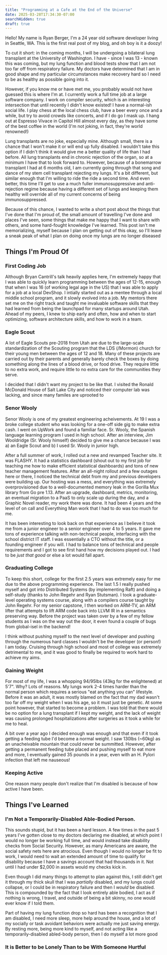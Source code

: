 ```yaml
---
title: "Programming at a Cafe at the End of the Universe"
date: 2025-03-28T17:34:30-07:00
searchHidden: true
draft: true
---
```


Hello! My name is Ryan Berger, I'm a 24 year old software developer living in Seattle, WA. This is the first real post of
my blog, and oh boy is it a doozy!

To cut it short: in the coming months, I will be undergoing a bilateral lung transplant at the University of Washington.
I have - since I was 13 - known this was coming, but my lung function and blood tests show that I am not too far off from
respiratory failure. My doctors have determined that I am in good shape and my particular circumstances make recovery hard
so I need to be as healthy as possible going into it.

However, if you know me or have met me, you probably would not have guessed this is where I'm at. I currently work a full time job
at a large software company. I work on compiler security, which is an interesting intersection that until recently I didn't know
existed! I have a normal-ish social life. I play chess at the local chess club, have a beer every once and a while, but try to avoid
crowds like concerts, and if I do go I mask up. I hang out at Espresso Vivace in Capitol Hill almost every day, as they have some of
the best coffee in the world (I'm not joking, in fact, they're world renowned!)

Lung transplants are no joke, especially mine. Although small, there is a chance that I won't make it or will end up fully disabled.
I wouldn't take this option if I didn't think it would give me a better quality of life than I had before. All lung transplants
end in chronic rejection of the organ, so at a minimum I have that to look forward to. 
However, because of a bonemarrow transplant I had at 6 months old, I am currently going through that song and dance of my stem cell transplant 
rejecting my lungs. It's a bit different, but similar enough that I'm willing to ride the ride a second time. And even better, this time I'll
get to use a much fuller immunosuppressive and anti-rejection regime because having a different set of lungs and keeping them healthy will override
all of my current concerns of being immunosuppressed.

Because of this chance, I wanted to write a short post about the things that I've done that I'm proud of, the small amount of travelling I've done and
places I've seen, some things that make me happy that I want to share with others, and some hard-fought knowledge I've learned. This post isn't me memorializing,
myself because I plan on getting out of this okay, so I'll leave a sneak peak of what I plan on doing once my lungs are no longer diseased

## Things I'm Proud Of

### First Coding Job

Although Bryan Cantrill's talk heavily applies here, I'm extremely happy that I was able to quickly learn programming between the ages of 12-15,
enough that when I was 16 (of working legal age in the US) that I was able to apply for a job at a local DevShop. I intially started out as a mentee
through a local middle school program, and it slowly evolved into a job. My mentors there set me on the right track and taught me invaluable software
skills that they had learned from being the launchpad for many startups around Utah. Ahead of my peers, I knew to ship early and often, how and when
to start optimizing, software architecture skills, and how to work in a team. 

### Eagle Scout

A lot of Eagle Scouts pre-2018 from Utah are due to the large-scale standardization of the Scouting program that the LDS (/Mormon) church for their
young men between the ages of 12 and 18. Many of these projects are carried out by their parents and generally barely check the boxes by doing something
along the lines of a blood drive, or food drive. They require little to no extra work, and require little to no extra care for the communities they serve.

I decided that I didn't want my project to be like that. I visited the Ronald McDonald House of Salt Lake City and noticed their computer lab was lacking,
and since many familes are uprooted to 

### Senor Wooly

Senor Wooly is one of my greatest engineering acheivements. At 19 I was a broke college student who was looking for a one-off side gig to make extra cash.
I went on UpWork and found a familiar face. Sr. Wooly, the Spanish language learning program I used in high school. After an interview, Jim Wooldridge
(Sr. Wooly himself) decided to give me a chance because I was a) an Eagle Scout and b) I used Sr. Wooly in junior high.

After a full summer of work, I rolled out a new and revamped Teacher site. It was FLASHY. It had a statistics dashboard (shout out to my first job for 
teaching me how to make efficient statistical dashboards) and tons of new teacher management features. After an all-night rollout and a few outages here or
there, I noticed the technical debt from my and previous developers were building up. Our hosting was a mess, and everything was extremely overprovisioned
due to a well-documented memory leak in the Gorilla Mux library from Go pre 1.13. After an upgrade, dashboard, metrics, monitoring, an eventual migration
to a PaaS to only scale up during the day, and a Graphic Novel reader, my work there was done. It had been 4 years and the level of on call and Everything
Man work that I had to do was too much for me.

It has been interesting to look back on that experience as I believe it took me from a junior engineer to a senior engineer over 4 to 5 years. It gave me
tons of experience talking with non-technical people, interfacing with the school district IT staff. I was essentially a CTO without the title, or a founding
engineer if you will. I had to balance tons of technical and people requirements and I got to see first hand how my decisions played out. I had to be
_just that good_ or else a lot would fall apart.

### Graduating College

To keep this short, college for the first 2.5 years was extremely easy for me due to the above programming experience. The last 1.5 I really pushed myself
and got into Distributed Systems (by implementing Raft) and doing a self-study (thanks to John Regehr and Ryan Stutsman). 
I took a graduate-level operating systems course, along with a compilers course taught by John Regehr. 
For my senior capstone, I then worked on ARM-TV, an ARM lifter that attempts to lift ARM code back into LLVM IR in a semantics
preserving way. Before the project was taken over by a few of my fellow students as I was on the way out the door, it even found a couple of bugs from global-isel
in the backend!

I think without pushing myself to the next level of developer and pushing through the numerous hard classes I wouldn't be the developer (or person!) I am today.
Cruising through high school and most of college was extremely detrimental to me, and it was good to finally be required to work hard to achieve my aims.

### Gaining Weight

For most of my life, I was a whopping 94/95lbs (43kg for the enlightened) at 5'7". Why? Lots of reasons. My lungs work 2-4 times harder than the normal person
which requires a serious "eat anything you can" lifestyle. Before it was an adult, it was mostly blamed on the fact that my dad wasn't too far off my weight
when I was his age, so it must just be genetic. At some point however, that started to become a problem. I was told that there would be no option for a lung
transplant if I kept my weight, and the lack of weight was causing prolonged hospitalizations after surgeries as it took a while for me to heal.

A bit over a year ago I decided enough was enough and that even if it took getting a feeding tube I'd become a normal weight. I saw 130lbs (~60kg) as an unacheivable
mountain that could never be summitted. However, after getting a permanent feeding tube placed and pushing myself to eat more and more, I eventually gained 35 pounds
in a year, even with an H. Pylori infection that left me nauseous!

### Keeping Active

One reason many people don't realize that I'm disabled is because of how active I have been. 

## Things I've Learned


### I'm Not a Temporarily-Disabled Able-Bodied Person.

This sounds stupid, but it has been a hard lesson. A few times in the past 5 years I've gotten close to my doctors declaring me disabled, at which point I would
no longer be working full time, and would instead take disability checks from Social Security. However, as many Americans are aware, the social safety nets here
are atrocious. Even though I would no longer be fit to work, I would need to wait an extended amount of time to qualify for disability because I have a savings account
that had thousands in it. Not until I had under $2,000 in assets would my checks kick in.

Even though I did many things to attempt to plan against this, I still didn't get it through my thick skull that I was _partially_ disabled, and my lungs could
collapse, or I could be in respiratory failure and then I _would_ be disabled. This is compounded by the fact that I look entirely able bodied, I act as if nothing
is wrong, I travel, and outside of being a bit skinny, no one would ever know if I told them.

Part of having my lung function drop so hard has been a recognition that I am disabled, I need more sleep, more help around the house, and a lot of my socially
or task avoidant behaviors were actually me just saving energy. By resting more, being more kind to myself, and not acting like a temporarily-disabled abled-body person, then I do myself a lot more good

### It is Better to be Lonely Than to be With Someone Hurtful



